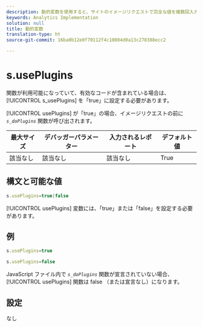 ```yaml
---
description: 動的変数を使用すると、サイトのイメージリクエストで完全な値を複数回入力することなく、ある変数の値を別の変数にコピーできます。
keywords: Analytics Implementation
solution: null
title: 動的変数
translation-type: ht
source-git-commit: 16ba0b12e0f70112f4c10804d0a13c278388ecc2

---
```



# s.usePlugins

関数が利用可能になっていて、有効なコードが含まれている場合は、[!UICONTROL s_usePlugins] を「true」に設定する必要があります。

[!UICONTROL usePlugins] が「true」の場合、イメージリクエストの前に *`s_doPlugins`* 関数が呼び出されます。

| 最大サイズ | デバッガーパラメーター | 入力されるレポート | デフォルト値 |
|---|---|---|---|
| 該当なし | 該当なし | 該当なし | True |

## 構文と可能な値

```js
s.usePlugins=true|false
```

[!UICONTROL usePlugins] 変数には、「true」または「false」を設定する必要があります。

## 例

```js
s.usePlugins=true
```

```js
s.usePlugins=false
```

JavaScript ファイル内で *`s_doPlugins`* 関数が宣言されていない場合、[!UICONTROL usePlugins] 関数は false （または宣言なし）になります。

## 設定

なし
